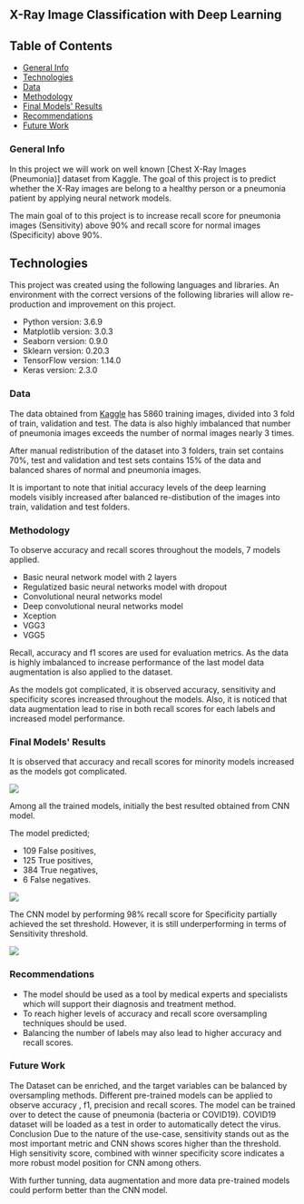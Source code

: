 ## X-Ray Image Classification with Deep Learning


## Table of Contents
* [General Info](#General-Info)
* [Technologies](#Technologies)
* [Data](#Data)
* [Methodology](#Methodology)
* [Final Models' Results](#Final-Models'-Results)
* [Recommendations](#Recommendations)
* [Future Work](#Future-Work)

### General Info 
In this project we will work on well known [Chest X-Ray Images (Pneumonia)] dataset from Kaggle. The goal of this project is to predict whether the X-Ray images are belong to a healthy person or a pneumonia patient by applying neural network models.

The main goal of to this project is to increase recall score for pneumonia images (Sensitivity) above 90% and recall score for normal images (Specificity) above 90%.


## Technologies
This project was created using the following languages and libraries. An environment with the correct versions of the following libraries will allow re-production and improvement on this project. 

* Python version: 3.6.9
* Matplotlib version: 3.0.3
* Seaborn version: 0.9.0
* Sklearn version: 0.20.3
* TensorFlow version: 1.14.0
* Keras version: 2.3.0

### Data

The data obtained from [Kaggle](https://www.kaggle.com/paultimothymooney/chest-xray-pneumonia) has 5860 training images, divided into 3 fold of train, validation and test. The data is also highly imbalanced that number of pneumonia images exceeds the number of normal images nearly 3 times.

After manual redistribution of the dataset into 3 folders, train set contains 70%, test and validation and test sets contains 15% of the data and balanced shares of normal and pneumonia images.

It is important to note that initial accuracy levels of the deep learning models visibly increased after balanced re-distibution of the images into train, validation and test folders. 

### Methodology

To observe accuracy and recall scores throughout the models, 7 models applied. 

- Basic neural network model with 2 layers
- Regulatized basic neural networks model with dropout
- Convolutional neural networks model
- Deep convolutional neural networks model
- Xception
- VGG3
- VGG5 

Recall, accuracy and f1 scores are used for evaluation metrics. As the data is highly imbalanced to increase performance of the last model data augmentation is also applied to the dataset.

As the models got complicated, it is observed accuracy, sensitivity and specificity scores increased throughout the models. Also, it is noticed that data augmentation lead to rise in both recall scores for each labels and increased model performance.

### Final Models' Results

It is observed that accuracy and recall scores for minority models increased as the models got complicated.

<img src="https://github.com/kristinepetrosyan/Mod4project/blob/master/Comparison.png">

Among all the trained models, initially the best resulted obtained from CNN model. 


The model predicted;

- 109 False positives,
- 125 True positives,
- 384 True negatives,
- 6 False negatives.

<img src="https://github.com/kristinepetrosyan/Mod4project/blob/master/CNN_matrix.png">

The CNN model by performing 98% recall score for Specificity partially achieved the set threshold. However, it is still underperforming in terms of Sensitivity threshold.

<img src="https://github.com/kristinepetrosyan/Mod4project/blob/master/CNN1.png">


### Recommendations

- The model should be used as a tool by medical experts and specialists which will support their diagnosis and treatment method.
- To reach higher levels of accuracy and recall score oversampling techniques should be used.
- Balancing the number of labels may also lead to higher accuracy and recall scores. 



### Future Work 
The Dataset can be enriched, and the target variables can be balanced by oversampling methods. Different pre-trained models can be applied to observe accuracy , f1, precision and recall scores. The model can be trained over to detect the cause of pneumonia (bacteria or COVID19). COVID19 dataset will be loaded as a test in order to automatically detect the virus. Conclusion Due to the nature of the use-case, sensitivity stands out as the most important metric and CNN shows scores higher than the threshold. High sensitivity score, combined with winner specificity score indicates a more robust model position for CNN among others.

With further tunning, data augmentation and more data pre-trained models could perform better than the CNN model.

